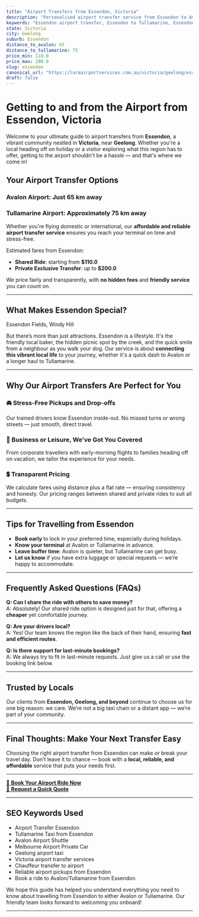 ```yaml
---
title: "Airport Transfers from Essendon, Victoria"
description: "Personalised airport transfer service from Essendon to Avalon and Tullamarine airports. Enjoy a smooth, affordable ride with us!"
keywords: "Essendon airport transfer, Essendon to Tullamarine, Essendon to Avalon, airport taxi Essendon, private airport transfer Essendon, shared ride Essendon, Essendon transfers, airport shuttle Essendon, book Essendon airport taxi, affordable Essendon airport transfer, Essendon airport transfer service, airport transfer Geelong, airport transfer Melbourne, Melbourne airport taxi, airport transfers Victoria, Tullamarine airport shuttle, Avalon airport transfers, Melbourne private transfer, airport transport services Melbourne"
state: Victoria
city: Geelong
suburb: Essendon
distance_to_avalon: 65
distance_to_tullamarine: 75
price_min: 110.0
price_max: 200.0
slug: essendon
canonical_url: "https://laraairportservices.com.au/victoria/geelong/essendon/"
draft: false
---
```


# Getting to and from the Airport from Essendon, Victoria

Welcome to your ultimate guide to airport transfers from **Essendon**, a vibrant community nestled in **Victoria**, near **Geelong**. Whether you're a local heading off on holiday or a visitor exploring what this region has to offer, getting to the airport shouldn't be a hassle — and that's where we come in!

## Your Airport Transfer Options

### Avalon Airport: Just 65 km away  
### Tullamarine Airport: Approximately 75 km away

Whether you're flying domestic or international, our **affordable and reliable airport transfer service** ensures you reach your terminal on time and stress-free.

Estimated fares from Essendon:
- **Shared Ride**: starting from **$110.0**
- **Private Exclusive Transfer**: up to **$200.0**

We price fairly and transparently, with **no hidden fees** and **friendly service** you can count on.

---

## What Makes Essendon Special?

Essendon Fields, Windy Hill

But there’s more than just attractions. Essendon is a lifestyle. It's the friendly local baker, the hidden picnic spot by the creek, and the quick smile from a neighbour as you walk your dog. Our service is about **connecting this vibrant local life** to your journey, whether it's a quick dash to Avalon or a longer haul to Tullamarine.

---

## Why Our Airport Transfers Are Perfect for You

### 🚘 Stress-Free Pickups and Drop-offs
Our trained drivers know Essendon inside-out. No missed turns or wrong streets — just smooth, direct travel.

### 💼 Business or Leisure, We’ve Got You Covered
From corporate travellers with early-morning flights to families heading off on vacation, we tailor the experience for your needs.

### 💲 Transparent Pricing
We calculate fares using distance plus a flat rate — ensuring consistency and honesty. Our pricing ranges between shared and private rides to suit all budgets.

---

## Tips for Travelling from Essendon

- **Book early** to lock in your preferred time, especially during holidays.
- **Know your terminal** at Avalon or Tullamarine in advance.
- **Leave buffer time**: Avalon is quieter, but Tullamarine can get busy.
- **Let us know** if you have extra luggage or special requests — we’re happy to accommodate.

---

## Frequently Asked Questions (FAQs)

**Q: Can I share the ride with others to save money?**  
A: Absolutely! Our shared ride option is designed just for that, offering a **cheaper** yet comfortable journey.

**Q: Are your drivers local?**  
A: Yes! Our team knows the region like the back of their hand, ensuring **fast and efficient routes**.

**Q: Is there support for last-minute bookings?**  
A: We always try to fit in last-minute requests. Just give us a call or use the booking link below.

---

## Trusted by Locals

Our clients from **Essendon, Geelong, and beyond** continue to choose us for one big reason: we care. We’re not a big taxi chain or a distant app — we’re part of your community.

---

## Final Thoughts: Make Your Next Transfer Easy

Choosing the right airport transfer from Essendon can make or break your travel day. Don’t leave it to chance — book with a **local, reliable, and affordable** service that puts your needs first.

---

[📅 **Book Your Airport Ride Now**](https://laraairportservices.square.site/s/appointments)  
[📧 **Request a Quick Quote**](https://laraairportservices.square.site/contact-us)

---

## SEO Keywords Used
- Airport Transfer Essendon
- Tullamarine Taxi from Essendon
- Avalon Airport Shuttle
- Melbourne Airport Private Car
- Geelong airport taxi
- Victoria airport transfer services
- Chauffeur transfer to airport
- Reliable airport pickups from Essendon
- Book a ride to Avalon/Tullamarine from Essendon

We hope this guide has helped you understand everything you need to know about travelling from Essendon to either Avalon or Tullamarine. Our friendly team looks forward to welcoming you onboard!

---
